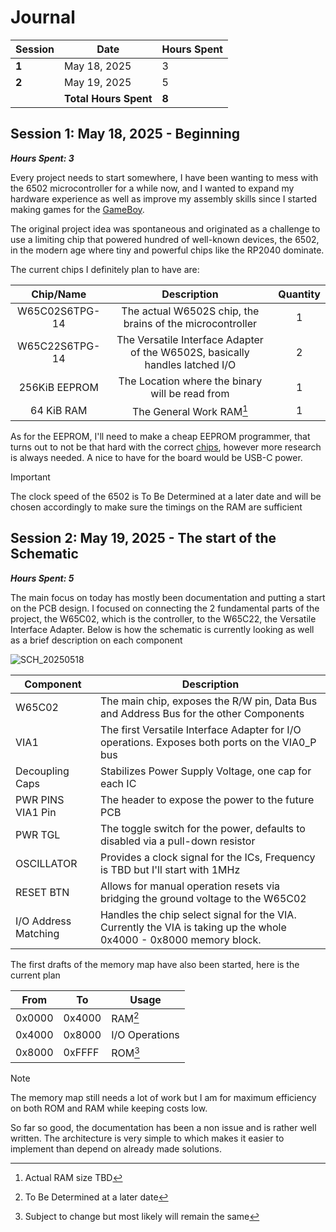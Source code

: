 # Journal

| Session | Date                  | Hours Spent |
| ------- | --------------------- | ----------- |
| **1**   | May 18, 2025          | 3           |
| **2**   | May 19, 2025          | 5           |
|         | **Total Hours Spent** | **8**       |


## Session 1: May 18, 2025 - Beginning
**_Hours Spent: 3_**

Every project needs to start somewhere, I have been wanting to mess with the 6502 microcontroller for a while now, and I wanted to expand my hardware experience as well as improve my assembly skills since I started making games for the [GameBoy](https://github.com/GalaxyGamingBoy/gb-flappy).

The original project idea was spontaneous and originated as a challenge to use a limiting chip that powered hundred of well-known devices, the 6502, in the modern age where tiny and powerful chips like the RP2040 dominate. 

The current chips I definitely plan to have are:

|   Chip/Name    |                                 Description                                  | Quantity |
| :------------: | :--------------------------------------------------------------------------: | :------: |
| W65C02S6TPG-14 |          The actual W6502S chip, the brains of the microcontroller           |    1     |
| W65C22S6TPG-14 | The Versatile Interface Adapter of the W6502S, basically handles latched I/O |    2     |
| 256KiB EEPROM  |               The Location where the binary will be read from                |    1     |
|   64 KiB RAM   |                           The General Work RAM[^1]                           |    1     |
[^1]: Actual RAM size TBD

As for the EEPROM, I'll need to make a cheap EEPROM programmer, that turns out to not be that hard with the correct [chips](https://eu.mouser.com/ProductDetail/Texas-Instruments/SN74LS164NE4?qs=SL3LIuy2dWzMustM9SNFlQ%3D%3D), however more research is always needed. A nice to have for the board would be USB-C power.

> [!IMPORTANT]  
> The clock speed of the 6502 is To Be Determined at a later date and will be chosen accordingly to make sure the timings on the RAM are sufficient

## Session 2: May 19, 2025 - The start of the Schematic
**_Hours Spent: 5_**

The main focus on today has mostly been documentation and putting a start on the PCB design. I focused on connecting the 2 fundamental parts of the project, the W65C02, which is the controller, to the W65C22, the Versatile Interface Adapter. Below is how the schematic is currently looking as well as a brief description on each component

![SCH_20250518](https://github.com/user-attachments/assets/ea9628f2-571f-4fdb-91d6-8411d9ea718a)

| Component            | Description                                                                                                        |
| -------------------- | ------------------------------------------------------------------------------------------------------------------ |
| W65C02               | The main chip, exposes the R/W pin, Data Bus and Address Bus for the other Components                              |
| VIA1                 | The first Versatile Interface Adapter for I/O operations. Exposes both ports on the VIA0_P bus                     |
| Decoupling Caps      | Stabilizes Power Supply Voltage, one cap for each IC                                                               |
| PWR PINS<br>VIA1 Pin | The header to expose the power to the future PCB                                                                   |
| PWR TGL              | The toggle switch for the power, defaults to disabled via a pull-down resistor                                     |
| OSCILLATOR           | Provides a clock signal for the ICs, Frequency is TBD but I'll start with 1MHz                                     |
| RESET BTN            | Allows for manual operation resets via bridging the ground voltage to the W65C02                                   |
| I/O Address Matching | Handles the chip select signal for the VIA. Currently the VIA is taking up the whole 0x4000 - 0x8000 memory block. |

The first drafts of the memory map have also been started, here is the current plan

| From   | To     | Usage          |
| ------ | ------ | -------------- |
| 0x0000 | 0x4000 | RAM[^2]        |
| 0x4000 | 0x8000 | I/O Operations |
| 0x8000 | 0xFFFF | ROM[^3]        |
[^2]: To Be Determined at a later date
[^3]: Subject to change but most likely will remain the same

> [!NOTE]  
> The memory map still needs a lot of work but I am for maximum efficiency on both ROM and RAM while keeping costs low.

So far so good, the documentation has been a non issue and is rather well written. The architecture is very simple to which makes it easier to implement than depend on already made solutions. 
